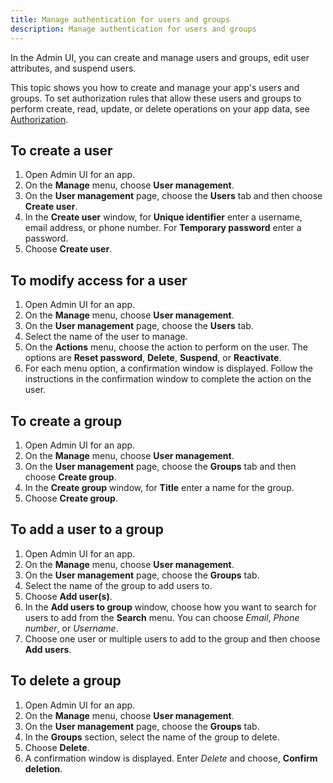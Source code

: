 ```yaml
---
title: Manage authentication for users and groups
description: Manage authentication for users and groups
---
```


In the Admin UI, you can create and manage users and groups, edit user attributes, and suspend users.

This topic shows you how to create and manage your app's users and groups. To set authorization rules that allow these users and groups to perform create, read, update, or delete operations on your app data, see [Authorization](~/console/authz/authorization.md).

## To create a user
1. Open Admin UI for an app.
2. On the **Manage** menu, choose **User management**.
3. On the **User management** page, choose the **Users** tab and then choose **Create user**.
4. In the **Create user** window, for **Unique identifier** enter a username, email address, or phone number. For **Temporary password** enter a password.
5. Choose **Create user**.

## To modify access for a user
1. Open Admin UI for an app.
2. On the **Manage** menu, choose **User management**.
3. On the **User management** page, choose the **Users** tab.
4. Select the name of the user to manage.
5. On the **Actions** menu, choose the action to perform on the user. The options are **Reset password**, **Delete**, **Suspend**, or **Reactivate**.
6. For each menu option, a confirmation window is displayed. Follow the instructions in the confirmation window to complete the action on the user. 

## To create a group
1. Open Admin UI for an app.
2. On the **Manage** menu, choose **User management**. 
3. On the **User management** page, choose the **Groups** tab and then choose **Create group**.
4. In the **Create group** window, for **Title** enter a name for the group.
5. Choose **Create group**.

## To add a user to a group
1. Open Admin UI for an app.
2. On the **Manage** menu, choose **User management**. 
3. On the **User management** page, choose the **Groups** tab.
4. Select the name of the group to add users to.
5. Choose **Add user(s)**.
6. In the **Add users to group** window, choose how you want to search for users to add from the **Search** menu. You can choose *Email*, *Phone number*, or *Username*.
7. Choose one user or multiple users to add to the group and then choose **Add users**.

## To delete a group
1. Open Admin UI for an app.
2. On the **Manage** menu, choose **User management**. 
3. On the **User management** page, choose the **Groups** tab.
4. In the **Groups** section, select the name of the group to delete.
5. Choose **Delete**.
6. A confirmation window is displayed. Enter *Delete* and choose, **Confirm deletion**.


